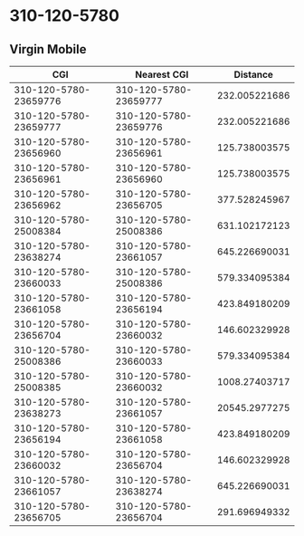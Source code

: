 # 310-120-5780
## Virgin Mobile


| CGI | Nearest CGI | Distance |
|-----|-------------|----------|
| 310-120-5780-23659776 | 310-120-5780-23659777 | 232.005221686 |
| 310-120-5780-23659777 | 310-120-5780-23659776 | 232.005221686 |
| 310-120-5780-23656960 | 310-120-5780-23656961 | 125.738003575 |
| 310-120-5780-23656961 | 310-120-5780-23656960 | 125.738003575 |
| 310-120-5780-23656962 | 310-120-5780-23656705 | 377.528245967 |
| 310-120-5780-25008384 | 310-120-5780-25008386 | 631.102172123 |
| 310-120-5780-23638274 | 310-120-5780-23661057 | 645.226690031 |
| 310-120-5780-23660033 | 310-120-5780-25008386 | 579.334095384 |
| 310-120-5780-23661058 | 310-120-5780-23656194 | 423.849180209 |
| 310-120-5780-23656704 | 310-120-5780-23660032 | 146.602329928 |
| 310-120-5780-25008386 | 310-120-5780-23660033 | 579.334095384 |
| 310-120-5780-25008385 | 310-120-5780-23660032 | 1008.27403717 |
| 310-120-5780-23638273 | 310-120-5780-23661057 | 20545.2977275 |
| 310-120-5780-23656194 | 310-120-5780-23661058 | 423.849180209 |
| 310-120-5780-23660032 | 310-120-5780-23656704 | 146.602329928 |
| 310-120-5780-23661057 | 310-120-5780-23638274 | 645.226690031 |
| 310-120-5780-23656705 | 310-120-5780-23656704 | 291.696949332 |

